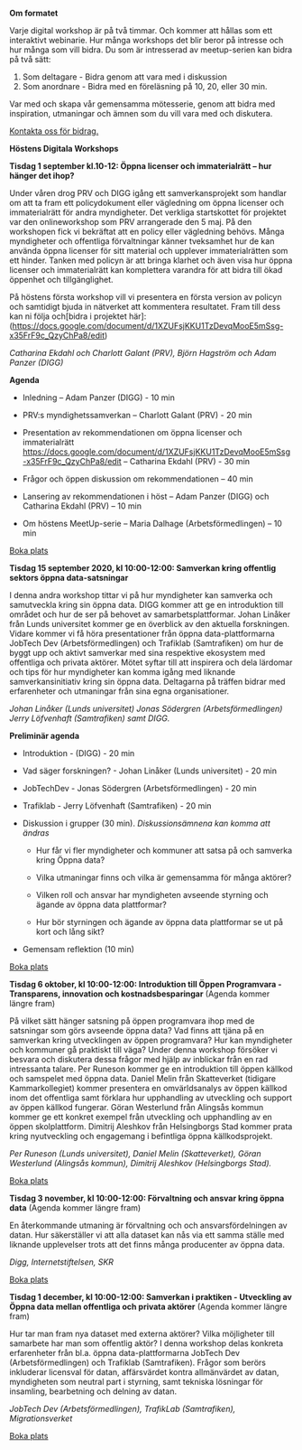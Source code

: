 

**Om formatet**

Varje digital workshop är på två timmar. Och kommer att hållas som ett interaktivt webinarie. Hur många workshops det blir beror på intresse och hur många som vill bidra.
Du som är intresserad av meetup-serien kan bidra på två sätt:

1. Som deltagare - Bidra genom att vara med i diskussion
2. Som anordnare - Bidra med en föreläsning på 10, 20, eller 30 min.


Var med och skapa vår gemensamma mötesserie, genom att bidra med inspiration, utmaningar och ämnen som du vill vara med och diskutera. 

[Kontakta oss för bidrag.](mailto:maria.dalhage@arbetsformedlingen.se) 

**Höstens Digitala Workshops** 
  
**Tisdag 1 september kl.10-12: Öppna licenser och immaterialrätt – hur hänger det ihop?** 

Under våren drog PRV och DIGG igång ett samverkansprojekt som handlar om att ta fram ett policydokument eller vägledning om öppna licenser och immaterialrätt för andra myndigheter. Det verkliga startskottet för projektet var den onlineworkshop som PRV arrangerade den 5 maj. På den workshopen fick vi bekräftat att en policy eller vägledning behövs. Många myndigheter och offentliga förvaltningar känner tveksamhet hur de kan använda öppna licenser för sitt material och upplever immaterialrätten som ett hinder. Tanken med policyn är att bringa klarhet och även visa hur öppna licenser och immaterialrätt kan komplettera varandra för att bidra till ökad öppenhet och tillgänglighet.

På höstens första workshop vill vi presentera en första version av policyn och samtidigt bjuda in nätverket att kommentera resultatet. 
Fram till dess kan ni följa och[bidra i projektet här]:(https://docs.google.com/document/d/1XZUFsjKKU1TzDevqMooE5mSsg-x35FrF9c_QzyChPa8/edit) 

*Catharina Ekdahl och Charlott Galant (PRV), Björn Hagström och Adam Panzer (DIGG)*

**Agenda**

- Inledning – Adam Panzer (DIGG) - 10 min

- PRV:s myndighetssamverkan – Charlott Galant (PRV) - 20 min

- Presentation av rekommendationen om öppna licenser och immaterialrätt https://docs.google.com/document/d/1XZUFsjKKU1TzDevqMooE5mSsg-x35FrF9c_QzyChPa8/edit – Catharina Ekdahl (PRV) - 30 min

- Frågor och öppen diskussion om rekommendationen – 40 min

- Lansering av rekommendationen i höst – Adam Panzer (DIGG) och Catharina Ekdahl (PRV) – 10 min

- Om höstens MeetUp-serie – Maria Dalhage (Arbetsförmedlingen) – 10 min 


[Boka plats](https://www.goto10.se/evenemang/oppna-licenser-och-immaterialratt-hur-hanger-det-ihop/)

**Tisdag 15 september 2020, kl 10:00-12:00: Samverkan kring offentlig sektors öppna data-satsningar** 

I denna andra workshop tittar vi på hur myndigheter kan samverka och samutveckla kring sin öppna data. DIGG kommer att ge en introduktion till området och hur de ser på behovet av samarbetsplattformar. Johan Linåker från Lunds universitet kommer ge en överblick av den aktuella forskningen. Vidare kommer vi få höra presentationer från öppna data-plattformarna JobTech Dev (Arbetsförmedlingen) och Trafiklab (Samtrafiken) om hur de byggt upp och aktivt samverkar med sina respektive ekosystem med offentliga och privata aktörer. Mötet syftar till att inspirera och dela lärdomar och tips för hur myndigheter kan komma igång med liknande samverkansinitiativ kring sin öppna data. Deltagarna på träffen bidrar med erfarenheter och utmaningar från sina egna organisationer.

*Johan Linåker (Lunds universitet) Jonas Södergren (Arbetsförmedlingen) Jerry Löfvenhaft (Samtrafiken) samt DIGG.*

**Preliminär agenda**


- Introduktion - (DIGG) - 20 min

- Vad säger forskningen? - Johan Linåker (Lunds universitet) - 20 min

- JobTechDev - Jonas Södergren (Arbetsförmedlingen) - 20 min

- Trafiklab - Jerry Löfvenhaft (Samtrafiken) - 20 min

- Diskussion i grupper (30 min). *Diskussionsämnena kan komma att ändras*

   - Hur får vi fler myndigheter och kommuner att satsa på och samverka kring Öppna data?

   - Vilka utmaningar finns och vilka är gemensamma för många aktörer?

   - Vilken roll och ansvar har myndigheten avseende styrning och ägande av öppna data plattformar?
 
   - Hur bör styrningen och ägande av öppna data plattformar se ut på kort och lång sikt?

- Gemensam reflektion (10 min)


[Boka plats](https://www.goto10.se/evenemang/samverkan-kring-offentlig-sektors-oppna-data-satsningar-online/)

**Tisdag 6 oktober, kl 10:00-12:00: Introduktion till Öppen Programvara - Transparens, innovation och kostnadsbesparingar**
(Agenda kommer längre fram)

På vilket sätt hänger satsning på öppen programvara ihop med de satsningar som görs avseende öppna data? Vad finns att tjäna på en samverkan kring utvecklingen av öppen programvara? Hur kan myndigheter och kommuner gå praktiskt till väga? Under denna workshop försöker vi besvara och diskutera dessa frågor med hjälp av inblickar från en rad intressanta talare. Per Runeson kommer ge en introduktion till öppen källkod och samspelet med öppna data. Daniel Melin från Skatteverket (tidigare Kammarkollegiet) kommer presentera en omvärldsanalys av öppen källkod inom det offentliga samt förklara hur upphandling av utveckling och support av öppen källkod fungerar. Göran Westerlund från Alingsås kommun kommer ge ett konkret exempel från utveckling och upphandling av en öppen skolplattform. Dimitrij Aleshkov från Helsingborgs Stad kommer prata kring nyutveckling och engagemang i befintliga öppna källkodsprojekt.

*Per Runeson (Lunds universitet), Daniel Melin (Skatteverket), Göran Westerlund (Alingsås kommun), Dimitrij Aleshkov (Helsingborgs Stad).*

[Boka plats](https://www.goto10.se/evenemang/introduktion-till-oppen-programvara-transparens-innovation-och-kostnadsbesparingar/)

**Tisdag 3 november, kl 10:00-12:00: Förvaltning och ansvar kring öppna data**
 (Agenda kommer längre fram)

En återkommande utmaning är förvaltning och och ansvarsfördelningen av datan. Hur säkerställer vi att alla dataset kan nås via ett samma ställe med liknande upplevelser trots att det finns många producenter av öppna data.

*Digg, Internetstiftelsen, SKR*

[Boka plats](https://www.goto10.se/evenemang/forvaltning-och-ansvar-kring-oppna-data-online/)

**Tisdag 1 december, kl 10:00-12:00: Samverkan i praktiken -  Utveckling av Öppna data mellan offentliga och privata aktörer** 
(Agenda kommer längre fram)

Hur tar man fram nya dataset med externa aktörer? Vilka möjligheter till samarbete har man som offentlig aktör? I denna workshop delas konkreta erfarenheter från bl.a. öppna data-plattformarna JobTech Dev (Arbetsförmedlingen) och Trafiklab (Samtrafiken). Frågor som berörs inkluderar licensval för datan, affärsvärdet kontra allmänvärdet av datan, myndigheten som neutral part i styrning, samt tekniska lösningar för insamling, bearbetning och delning av datan.

*JobTech Dev (Arbetsförmedlingen), TrafikLab (Samtrafiken), Migrationsverket*

[Boka plats](https://www.goto10.se/evenemang/samverkan-i-praktiken-utveckling-av-oppna-data-mellan-offentliga-och-privata-aktorer-online/)


